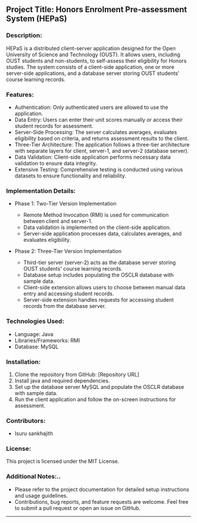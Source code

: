 
## Project Title: Honors Enrolment Pre-assessment System (HEPaS)

### Description:
HEPaS is a distributed client-server application designed for the Open University of Science and Technology (OUST). It allows users, including OUST students and non-students, to self-assess their eligibility for Honors studies. The system consists of a client-side application, one or more server-side applications, and a database server storing OUST students' course learning records.

### Features:
- Authentication: Only authenticated users are allowed to use the application.
- Data Entry: Users can enter their unit scores manually or access their student records for assessment.
- Server-Side Processing: The server calculates averages, evaluates eligibility based on criteria, and returns assessment results to the client.
- Three-Tier Architecture: The application follows a three-tier architecture with separate layers for client, server-1, and server-2 (database server).
- Data Validation: Client-side application performs necessary data validation to ensure data integrity.
- Extensive Testing: Comprehensive testing is conducted using various datasets to ensure functionality and reliability.

### Implementation Details:
- Phase 1: Two-Tier Version Implementation
  - Remote Method Invocation (RMI) is used for communication between client and server-1.
  - Data validation is implemented on the client-side application.
  - Server-side application processes data, calculates averages, and evaluates eligibility.
  
- Phase 2: Three-Tier Version Implementation
  - Third-tier server (server-2) acts as the database server storing OUST students' course learning records.
  - Database setup includes populating the OSCLR database with sample data.
  - Client-side extension allows users to choose between manual data entry and accessing student records.
  - Server-side extension handles requests for accessing student records from the database server.

### Technologies Used:
- Language: Java
- Libraries/Frameworks: RMI
- Database: MySQL

### Installation:
1. Clone the repository from GitHub: [Repository URL]
2. Install java  and required dependencies.
3. Set up the database server MySQL and populate the OSCLR database with sample data.
4. Run the client application and follow the on-screen instructions for assessment.

### Contributors:
- Isuru sankhajith 

### License:
This project is licensed under the MIT License.

### Additional Notes:..
- Please refer to the project documentation for detailed setup instructions and usage guidelines.
- Contributions, bug reports, and feature requests are welcome. Feel free to submit a pull request or open an issue on GitHub.

---


